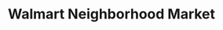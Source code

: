 ---
title: "Walmart Neighborhood Market"
url: /gulfport/walmart-neighborhood-market-highway-49/
shop: Supermarkt
---